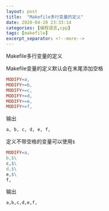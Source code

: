 ```yaml
---
layout: post
title:  "Makefile多行变量的定义"
date: 2020-04-20 23:33:14
categories: [编程语言,cpp]
tags: [makefile]
excerpt_separator: <!--more-->
---
```


Makefile多行变量的定义

<!--more-->

Makefile变量的定义默认会在末尾添加空格

```Makefile
MODIFY=a,
MODIFY+=b,
MODIFY+=c,
MODIFY+=d,
MODIFY+=e,
MODIFY+=f,
```
输出
```bash
a, b, c, d, e, f,
```

定义不带空格的变量可以使用`$`
```Makefile
MODIFY=a,
b,$\
c,$\
d,$\
e,$\
f,
```

输出
```bash
a,b,c,d,e,f,
```
